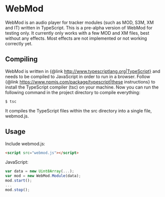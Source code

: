 # WebMod

WebMod is an audio player for tracker modules (such as MOD, S3M, XM and IT)
written in TypeScript. This is a pre-alpha version of WebMod for testing only.
It currently only works with a few MOD and XM files, best without any effects.
Most effects are not implemented or not working correctly yet.


## Compiling

WebMod is written in {@link http://www.typescriptlang.org|TypeScript} and
needs to be compiled to JavaScript in order to run in a browser.
Follow {@link https://www.npmjs.com/package/typescript|these instructions} to
install the TypeScript compiler (tsc) on your machine. Now you can run the
following command in the project directory to compile everything:

    $ tsc

It compiles the TypeScript files within the src directory into a single file,
webmod.js.


## Usage

Include webmod.js:

~~~HTML
<script src="webmod.js"></script>
~~~


JavaScript:

~~~JavaScript
var data = new Uint8Array(...);
var mod = new WebMod.Module(data);
mod.start();
...
mod.stop();
~~~